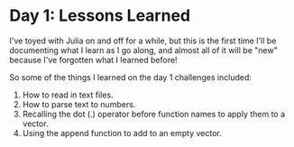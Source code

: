 # Day 1: Lessons Learned

I've toyed with Julia on and off for a while, but this is the first time I'll be documenting what I learn as I go along, and almost all of it will be "new" because I've forgotten what I learned before!

So some of the things I learned on the day 1 challenges included:

1. How to read in text files.
1. How to parse text to numbers.
1. Recalling the dot (.) operator before function names to apply them to a vector.
1. Using the append function to add to an empty vector.